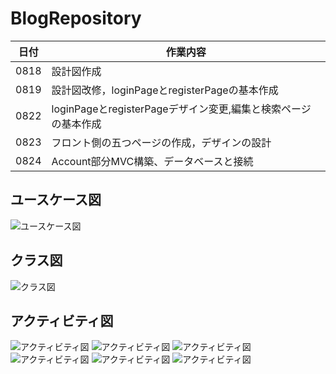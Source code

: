 # BlogRepository
|日付|作業内容|
|--|--|
|0818|設計図作成|
|0819|設計図改修，loginPageとregisterPageの基本作成|
|0822|loginPageとregisterPageデザイン変更,編集と検索ページの基本作成|
|0823|フロント側の五つページの作成，デザインの設計|
|0824|Account部分MVC構築、データベースと接続|


## ユースケース図
![ユースケース図](drawio/useCase.png)


## クラス図
![クラス図](drawio/class.png)


## アクティビティ図
![アクティビティ図](drawio/loginPage.png)
![アクティビティ図](drawio/registerPage.png)
![アクティビティ図](drawio/addBlog.png)
![アクティビティ図](drawio/deleteBlog.png)
![アクティビティ図](drawio/editBlog.png)
![アクティビティ図](drawio/readBlog.png)